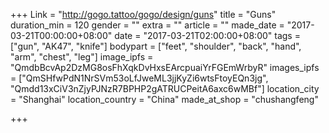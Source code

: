 +++
Link = "http://gogo.tattoo/gogo/design/guns"
title = "Guns"
duration_min = 120
gender = ""
extra = ""
article = ""
made_date = "2017-03-21T00:00:00+08:00"
date = "2017-03-21T02:00:00+08:00"
tags = ["gun", "AK47", "knife"]
bodypart = ["feet", "shoulder", "back", "hand", "arm", "chest", "leg"]
image_ipfs = "QmdbBcvAp2DzMG8osFhXqkDvHxsEArcpuaiYrFGEmWrbyR"
images_ipfs = ["QmSHfwPdN1NrSVm53oLfJweML3jjKyZi6wtsFtoyEQn3jg", "Qmdd13xCiV3nZjyPJNzR7BPHP2gATRUCPeitA6axc6wMBf"]
location_city = "Shanghai"
location_country = "China"
made_at_shop = "chushangfeng"

+++
